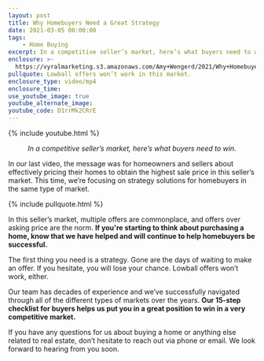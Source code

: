 ```yaml
---
layout: post
title: Why Homebuyers Need a Great Strategy
date: 2021-03-05 00:00:00
tags: 
    - Home Buying
excerpt: In a competitive seller’s market, here’s what buyers need to win.
enclosure: >-
  https://vyralmarketing.s3.amazonaws.com/Amy+Wengerd/2021/Why+Homebuyers+Need+a+Great+Strategy.mp4
pullquote: Lowball offers won’t work in this market.
enclosure_type: video/mp4
enclosure_time:
use_youtube_image: true
youtube_alternate_image:
youtube_code: D1rrMk2CRrE
---
```

{% include youtube.html %}

<p style="text-align: center;"><em>In a competitive seller’s market, here’s what buyers need to win.</em></p>

In our last video, the message was for homeowners and sellers about effectively pricing their homes to obtain the highest sale price in this seller’s market. This time, we’re focusing on strategy solutions for homebuyers in the same type of market.

{% include pullquote.html %}

In this seller’s market, multiple offers are commonplace, and offers over asking price are the norm. <b>If you're starting to think about purchasing a home, know that we have helped and will continue to help homebuyers be successful.</b>

The first thing you need is a strategy. Gone are the days of waiting to make an offer. If you hesitate, you will lose your chance. Lowball offers won’t work, either. 

Our team has decades of experience and we’ve successfully navigated through all of the different types of markets over the years. <b>Our 15-step checklist for buyers helps us put you in a great position to win in a very competitive market.</b>

If you have any questions for us about buying a home or anything else related to real estate, don’t hesitate to reach out via phone or email. We look forward to hearing from you soon.
